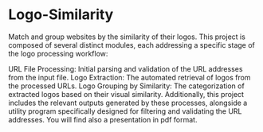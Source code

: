 # Logo-Similarity
Match and group websites by the similarity of their logos. 
This project is composed of several distinct modules, each addressing a specific stage of the logo processing workflow:

URL File Processing: Initial parsing and validation of the URL addresses from the input file.
Logo Extraction: The automated retrieval of logos from the processed URLs.
Logo Grouping by Similarity: The categorization of extracted logos based on their visual similarity.
Additionally, this project includes the relevant outputs generated by these processes, alongside a utility program specifically designed for filtering and validating the URL addresses.
You will find also a presentation in pdf format.
